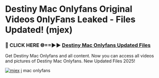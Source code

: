 # Destiny Mac Onlyfans Original Videos 0nlyFans Leaked - Files Updated! (mjex)

<h3>🔴 CLICK HERE 🌐==►► <a href="https://tinyurl.com/x26r9saj" rel="nofollow">Destiny Mac Onlyfans Updated Files</a></h3>

Get Destiny Mac Onlyfans and all content. Now you can access all videos and pictures of Destiny Mac Onlyfans. New Updated Files 2025!

[![mjex](https://i.imgur.com/LkgZPqh.gif)](https://tinyurl.com/x26r9saj)
j mac onlyfans